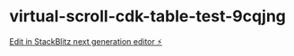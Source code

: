# virtual-scroll-cdk-table-test-9cqjng

[Edit in StackBlitz next generation editor ⚡️](https://stackblitz.com/~/github.com/CharlieGreenman/virtual-scroll-cdk-table-test-9cqjng)